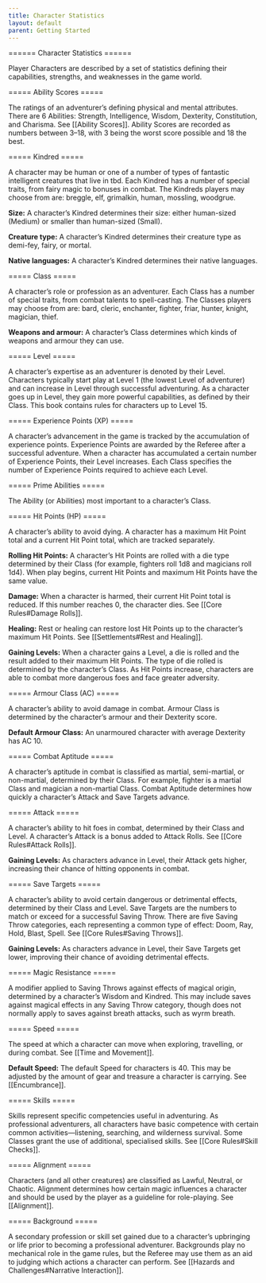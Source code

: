 ```yaml
---
title: Character Statistics
layout: default
parent: Getting Started
---
```


====== Character Statistics ======

Player Characters are described by a set of statistics defining their capabilities, strengths, and weaknesses in the game world.

===== Ability Scores =====

The ratings of an adventurer’s defining physical and mental attributes. There are 6 Abilities: Strength, Intelligence, Wisdom, Dexterity, Constitution, and Charisma. See [[Ability Scores]]. Ability Scores are recorded as numbers between 3–18, with 3 being the worst score possible and 18 the best.

===== Kindred =====

A character may be human or one of a number of types of fantastic intelligent creatures that live in tbd. Each Kindred has a number of special traits, from fairy magic to bonuses in combat. The Kindreds players may choose from are: breggle, elf, grimalkin, human, mossling, woodgrue.

**Size:** A character’s Kindred determines their size: either human-sized (Medium) or smaller than human-sized (Small).

**Creature type:** A character’s Kindred determines their creature type as demi-fey, fairy, or mortal.

**Native languages:** A character’s Kindred determines their native languages.

===== Class =====

A character’s role or profession as an adventurer. Each Class has a number of special traits, from combat talents to spell-casting. The Classes players may choose from are: bard, cleric, enchanter, fighter, friar, hunter, knight, magician, thief.

**Weapons and armour:** A character’s Class determines which kinds of weapons and armour they can use.

===== Level =====

A character’s expertise as an adventurer is denoted by their Level. Characters typically start play at Level 1 (the lowest Level of adventurer) and can increase in Level through successful adventuring. As a character goes up in Level, they gain more powerful capabilities, as defined by their Class. This book contains rules for characters up to Level 15.

===== Experience Points (XP) =====

A character’s advancement in the game is tracked by the accumulation of experience points. Experience Points are awarded by the Referee after a successful adventure. When a character has accumulated a certain number of Experience Points, their Level increases. Each Class specifies the number of Experience Points required to achieve each Level.

===== Prime Abilities =====

The Ability (or Abilities) most important to a character’s Class. 

===== Hit Points (HP) =====

A character’s ability to avoid dying. A character has a maximum Hit Point total and a current Hit Point total, which are tracked separately.

**Rolling Hit Points:** A character’s Hit Points are rolled with a die type determined by their Class (for example, fighters roll 1d8 and magicians roll 1d4). When play begins, current Hit Points and maximum Hit Points have the same value.

**Damage:** When a character is harmed, their current Hit Point total is reduced. If this number reaches 0, the character dies. See [[Core Rules#Damage Rolls]].

**Healing:** Rest or healing can restore lost Hit Points up to the character’s maximum Hit Points. See [[Settlements#Rest and Healing]].

**Gaining Levels:** When a character gains a Level, a die is rolled and the result added to their maximum Hit Points. The type of die rolled is determined by the character’s Class. As Hit Points increase, characters are able to combat more dangerous foes and face greater adversity.

===== Armour Class (AC) =====

A character’s ability to avoid damage in combat. Armour Class is determined by the character’s armour and their Dexterity score.

**Default Armour Class:** An unarmoured character with average Dexterity has AC 10.

===== Combat Aptitude =====

A character’s aptitude in combat is classified as martial, semi-martial, or non-martial, determined by their Class. For example, fighter is a martial Class and magician a non-martial Class. Combat Aptitude determines how quickly a character’s Attack and Save Targets advance.

===== Attack =====

A character’s ability to hit foes in combat, determined by their Class and Level. A character’s Attack is a bonus added to Attack Rolls. See [[Core Rules#Attack Rolls]].

**Gaining Levels:** As characters advance in Level, their Attack gets higher, increasing their chance of hitting opponents in combat.

===== Save Targets =====

A character’s ability to avoid certain dangerous or detrimental effects, determined by their Class and Level. Save Targets are the numbers to match or exceed for a successful Saving Throw. There are five Saving Throw categories, each representing a common type of effect: Doom, Ray, Hold, Blast, Spell. See [[Core Rules#Saving Throws]].

**Gaining Levels:** As characters advance in Level, their Save Targets get lower, improving their chance of avoiding detrimental effects.

===== Magic Resistance =====

A modifier applied to Saving Throws against effects of magical origin, determined by a character’s Wisdom and Kindred. This may include saves against magical effects in any Saving Throw category, though does not normally apply to saves against breath attacks, such as wyrm breath.

===== Speed =====

The speed at which a character can move when exploring, travelling, or during combat. See [[Time and Movement]].

**Default Speed:** The default Speed for characters is 40. This may be adjusted by the amount of gear and treasure a character is carrying. See [[Encumbrance]].

===== Skills =====

Skills represent specific competencies useful in adventuring. As professional adventurers, all characters have basic competence with certain common activities—listening, searching, and wilderness survival. Some Classes grant the use of additional, specialised skills. See [[Core Rules#Skill Checks]].

===== Alignment =====

Characters (and all other creatures) are classified as Lawful, Neutral, or Chaotic. Alignment determines how certain magic influences a character and should be used by the player as a guideline for role-playing. See [[Alignment]].

===== Background =====

A secondary profession or skill set gained due to a character’s upbringing or life prior to becoming a professional adventurer. Backgrounds play no mechanical role in the game rules, but the Referee may use them as an aid to judging which actions a character can perform. See [[Hazards and Challenges#Narrative Interaction]].
